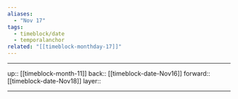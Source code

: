 ```yaml
---
aliases:
  - "Nov 17"
tags:
  - timeblock/date
  - temporalanchor
related: "[[timeblock-monthday-17]]"
---
```




***

up:: [[timeblock-month-11]]
back:: [[timeblock-date-Nov16]]
forward:: [[timeblock-date-Nov18]]
layer:: 

***
